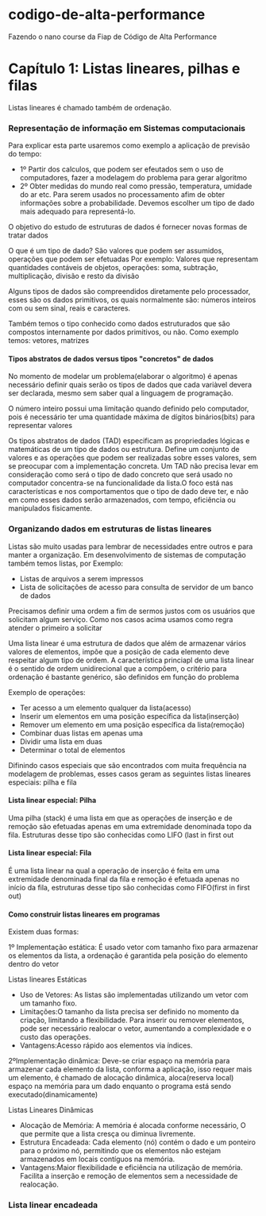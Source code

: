 # codigo-de-alta-performance
Fazendo o nano course da Fiap de Código de Alta Performance

<h1>Capítulo 1: Listas lineares, pilhas e filas</h1>
<p>Listas lineares é chamado também de ordenação.</p>

<h3>Representação de informação em Sistemas computacionais</h3>
<p>Para explicar esta parte usaremos como exemplo a aplicação de previsão do tempo:</p>
<ul>
  <li>1º Partir dos calculos, que podem ser efeutados sem o uso de computadores, fazer a modelagem do problema para gerar algoritmo</li>
  <li>2º Obter medidas do mundo real como pressão, temperatura, umidade do ar etc. Para serem usados no processamento afim de obter informações sobre a probabilidade. Devemos escolher um tipo de dado mais adequado para representá-lo.</li>
</ul>

<p>O objetivo do estudo de estruturas de dados é fornecer novas formas de tratar dados</p>

<p>O que é um tipo de dado?
São valores que podem ser assumidos, operações que podem ser efetuadas
Por exemplo: Valores que representam quantidades contáveis de objetos, operações: soma, subtração, multiplicação, divisão e resto da divisão</p>

<p>Alguns tipos de dados são compreendidos diretamente  pelo processador, esses são os dados primitivos, os quais normalmente são: números inteiros com ou sem sinal, reais e caracteres.</p>
<p>Também temos o tipo conhecido como dados estruturados que são compostos internamente por dados primitivos, ou não. Como exemplo temos: vetores, matrizes </p>

<h4>Tipos abstratos de dados versus tipos "concretos" de dados</h4>
<p>No momento de modelar um problema(elaborar o algoritmo) é apenas necessário definir quais serão os tipos de dados que cada variàvel devera ser declarada, mesmo sem saber qual a linguagem de programação.</p>
<p>O número inteiro possui uma limitação quando definido pelo computador, pois é necessário ter uma quantidade máxima de dígitos binários(bits) para representar valores </p>
<p>Os tipos abstratos de dados (TAD) especificam as propriedades lógicas e matemáticas de um tipo de dados ou estrutura. Define um conjunto de valores e as operações que podem ser realizadas sobre esses valores, sem se preocupar com a implementação concreta. Um TAD não precisa levar em consideração como será o tipo de dado concreto que será usado no computador concentra-se na funcionalidade da lista.O foco está nas características e nos comportamentos que o tipo de dado deve ter, e não em como esses dados serão armazenados, com tempo, eficiência ou manipulados fisicamente. </p>

<h3>Organizando dados em estruturas de listas lineares</h3>
<p>Listas são muito usadas para lembrar de necessidades entre outros e para manter a organização. Em desenvolvimento de sistemas de computação também temos listas, por Exemplo:</p>
<ul>
  <li>Listas de arquivos a serem impressos</li>
  <li>Lista de solicitações de acesso para consulta de servidor de um banco de dados</li>
</ul>

<p> Precisamos definir uma ordem a fim de sermos justos com os usuários que solicitam algum serviço. Como nos casos acima usamos como regra atender o primeiro a solicitar</p>

<p>Uma lista linear é uma estrutura de dados que além de armazenar vários valores de elementos, impõe que a posição de cada elemento deve respeitar algum tipo de ordem. A característica princiapl de uma lista linear é o sentido de ordem unidirecional que a compôem, o critério para ordenação é bastante genérico, são definidos em função do problema</p>
<p>Exemplo de operações:</p>
<ul>
  <li>Ter acesso a um elemento qualquer da lista(acesso)</li>
  <li>Inserir um elementos em uma posição específica da lista(inserção)</li>
  <li>Remover um elemento em uma posição específica da lista(remoção)</li>
  <li>Combinar duas listas em apenas uma</li>
  <li>Dividir uma lista em duas</li>
  <li>Determinar o total de elementos</li>
</ul>

<p>Difinindo casos especiais que são encontrados com muita frequência na modelagem de problemas, esses casos geram as seguintes listas lineares especiais: pilha e fila</p>

<h4>Lista linear especial: Pilha</h4>
<p>Uma pilha (stack) é uma lista em que as operações de inserção e de remoção são efetuadas apenas em uma extremidade denominada topo da fila. Estruturas desse tipo são conhecidas como LIFO (last in first out</p>

<h4>Lista linear especial: Fila</h4>
<p>É uma lista linear na qual a operação de inserção é feita em uma extremidade denominada final da fila e remoção é efetuada apenas no início da fila, estruturas desse tipo são conhecidas como FIFO(first in first out) </p>

<h4>Como construir listas lineares em programas</h4>
<p>Existem duas formas:</p>
<p>1º Implementação estática: É usado vetor com tamanho fixo para armazenar os elementos da lista, a ordenação é garantida pela posição do elemento dentro do vetor</p>

<p>Listas lineares Estáticas</p>
<ul>
  <li>Uso de Vetores: As listas são implementadas utilizando um vetor com um tamanho fixo.</li>
  <li>Limitações:O tamanho da lista precisa ser definido no momento da criação, limitando a flexibilidade.
Para inserir ou remover elementos, pode ser necessário realocar o vetor, aumentando a complexidade e o custo das operações.</li>
  <li>Vantagens:Acesso rápido aos elementos via índices.</li>
</ul>


<p>2ºImplementação dinâmica: Deve-se criar espaço na memória para armazenar cada elemento da lista, conforma a aplicação, isso requer mais um elemento, é chamado de alocação dinâmica, aloca(reserva local) espaço na memória para um dado enquanto o programa está sendo executado(dinamicamente)</p>
<p>Listas Lineares Dinâmicas</p>
<ul>
  <li>Alocação de Memória: A memória é alocada conforme necessário, O que permite que a lista cresça ou diminua livremente.</li>

  <li>Estrutura Encadeada: Cada elemento (nó) contém o dado e um ponteiro para o próximo nó, permitindo que os elementos não estejam armazenados em locais contíguos na memória.</li>

  <li>Vantagens:Maior flexibilidade e eficiência na utilização de memória.
Facilita a inserção e remoção de elementos sem a necessidade de realocação.</li>
</ul>

<h3>Lista linear encadeada</h3>
